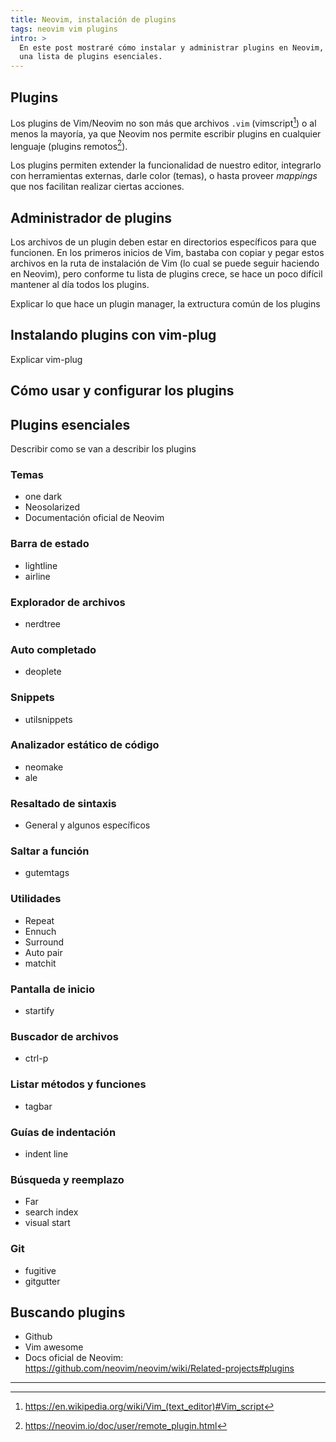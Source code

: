 ```yaml
---
title: Neovim, instalación de plugins
tags: neovim vim plugins
intro: >
  En este post mostraré cómo instalar y administrar plugins en Neovim, además
  una lista de plugins esenciales.
---
```


## Plugins

Los plugins de Vim/Neovim no son más que archivos `.vim`
(vimscript[^vimscript]) o al menos la mayoría, ya que Neovim nos permite
escribir plugins en cualquier lenguaje (plugins remotos[^remote-plugins]).

Los plugins permiten extender la funcionalidad de nuestro editor, integrarlo
con herramientas externas, darle color (temas), o hasta proveer _mappings_ que
nos facilitan realizar ciertas acciones.

[^vimscript]: <https://en.wikipedia.org/wiki/Vim_(text_editor)#Vim_script>
[^remote-plugins]: <https://neovim.io/doc/user/remote_plugin.html>

## Administrador de plugins

Los archivos de un plugin deben estar en directorios específicos para que
funcionen. En los primeros inicios de Vim, bastaba con copiar y pegar estos
archivos en la ruta de instalación de Vim (lo cual se puede seguir haciendo en
Neovim), pero conforme tu lista de plugins crece, se hace un poco difícil
mantener al día todos los plugins.

Explicar lo que hace un plugin manager, la extructura común de los plugins

## Instalando plugins con vim-plug

Explicar vim-plug

## Cómo usar y configurar los plugins

## Plugins esenciales

Describir como se van a describir los plugins

### Temas

- one dark
- Neosolarized
- Documentación oficial de Neovim

### Barra de estado

- lightline
- airline

### Explorador de archivos

- nerdtree

### Auto completado

- deoplete

### Snippets

- utilsnippets

### Analizador estático de código

- neomake
- ale

### Resaltado de sintaxis

- General y algunos específicos

### Saltar a función

- gutemtags

### Utilidades

- Repeat
- Ennuch
- Surround
- Auto pair
- matchit

### Pantalla de inicio

- startify

### Buscador de archivos

- ctrl-p

### Listar métodos y funciones

- tagbar

### Guías de indentación

- indent line

### Búsqueda y reemplazo

- Far
- search index
- visual start

### Git

- fugitive
- gitgutter

## Buscando plugins

- Github
- Vim awesome
- Docs oficial de Neovim: https://github.com/neovim/neovim/wiki/Related-projects#plugins

---
